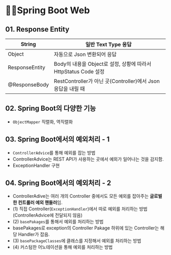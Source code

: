 # 👩‍💻Spring Boot Web

## 01. Response Entity
|String|일반 Text Type 응답|
|---|---|
|Object|자동으로 Json 변환되어 응답|
|ResponseEntity|Body의 내용을 Object로 설정, 상황에 따라서 HttpStatus Code 설정|
|@ResponseBody|RestController가 아닌 곳(Controller)에서 Json 응답을 내릴 때|

## 02. Spring Boot의 다양한 기능
- `ObjectMapper` 직렬화, 역직렬화

## 03. Spring Boot에서의 예외처리 - 1
- `ControllerAdvice`를 통해 예외를 잡는 방법
- ControllerAdvice는 REST API가 사용하는 곳에서 예외가 일어나는 것을 감지함.
- ExceptionHandler 구현

## 04. Spring Boot에서의 예외처리 - 2
- ControllerAdive는 여러 개의 Controller 중에서도 모든 예외를 잡아주는 **글로벌한 컨트롤러 예외 핸들러**임.
- (1) 직접 Controller(`ExceptionHandler`)에서 따로 예외를 처리하는 방법(ControllerAdvice에 전달되지 않음)
- (2) `basePakages`를 통해서 예외를 처리하는 방법
- basePakages로 exception의 Controller Pakage 하위에 있는 Controller는 해당 Handler가 잡음.
- (3) `basePackageClasses`에 클래스를 지정해서 예외를 처리하는 방법
- (4) 커스텀한 어노테이션을 통해 예외를 처리하는 방법